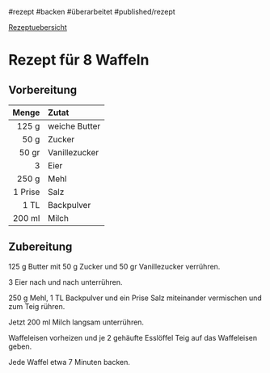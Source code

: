 #rezept #backen #überarbeitet #published/rezept  

[Rezeptuebersicht](./Rezeptuebersicht.md)

# Rezept für 8 Waffeln

## Vorbereitung

|   Menge | Zutat         |
| -------:|:------------- |
|   125 g | weiche Butter |
|    50 g | Zucker        |
|   50 gr | Vanillezucker |
|       3 | Eier          |
|   250 g | Mehl          |
| 1 Prise | Salz          |
|    1 TL | Backpulver    |
|  200 ml | Milch         |

## Zubereitung

125 g Butter mit 50 g Zucker und 50 gr Vanillezucker verrühren. 

3 Eier nach und nach unterrühren. 

250 g Mehl, 1 TL Backpulver und ein Prise Salz miteinander vermischen und zum Teig rühren. 

Jetzt 200 ml Milch langsam unterrühren. 

Waffeleisen vorheizen und je 2 gehäufte Esslöffel Teig auf das Waffeleisen geben. 

Jede Waffel etwa 7 Minuten backen. 